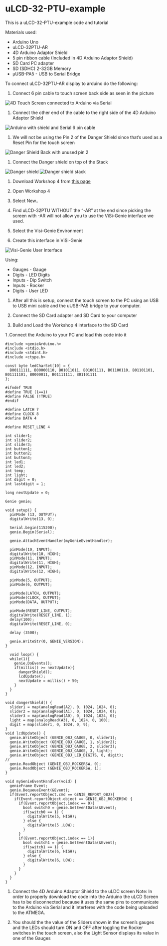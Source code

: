 # uLCD-32-PTU-example
This is a uLCD-32-PTU-example code and tutorial

Materials used:
* Arduino Uno
* uLCD-32PTU-AR
* 4D Arduino Adaptor Shield
* 5 pin ribbon cable (Included in 4D Arduino Adaptor Shield)
* SD Card PC adapter
* SD (SDHC) 2-32GB Memory
* µUSB-PA5 - USB to Serial Bridge

To connect uLCD-32PTU-AR display to arduino do the following:

1. Connect 6 pin cable to touch screen back side as seen in the picture

![4D Touch Screen connected to Arduino via Serial](https://github.com/Kaibots/uLCD-32-PTU-example/blob/master/images/uLCD-32PTU-AR%20Screen%20with%20cable.jpeg?raw=true "4D Systems Touch Screen with Serial cable")

1. Connect the other end of the cable to the right side of the 4D Arduino Adaptor Shield

![Arduino with shield and Serial 6 pin cable](https://github.com/Kaibots/uLCD-32-PTU-example/blob/master/images/arduino_4d_shield.jpeg?raw=true "arduino with 4d shield and serial 6 pin cable")

1. We will not be using the Pin 2 of the Danger Shield since that’s used as a Reset Pin for the touch screen

![Danger Shield Back with unused pin 2](https://github.com/Kaibots/uLCD-32-PTU-example/blob/master/images/danger_shield_back.jpeg?raw=true "Danger Shield back side")

1. Connect the Danger shield on top of the Stack

![Danger shield](https://github.com/Kaibots/uLCD-32-PTU-example/blob/master/images/danger_shield.jpeg?raw=true "Danger shield")
![Danger shield stack](https://github.com/Kaibots/uLCD-32-PTU-example/blob/master/images/shields_stack.jpeg?raw=true "Danger shield and 4d stack")

1. Download Workshop 4 from [this page](http://www.4dsystems.com.au/product/4D_Workshop_4_IDE/)

1. Open Workshop 4

1. Select New..

1. Find uLCD-32PTU WITHOUT the “-AR” at the end since picking the screen with -AR will not allow you to use the ViSi-Genie interface we used.

1. Select the Visi-Genie Environment 

1. Create this interface in ViSi-Genie

![Visi-Genie User Interface](https://github.com/Kaibots/uLCD-32-PTU-example/blob/master/images/Workshop4-UI.jpg?raw=true "workshop 4 visi genie ui")
 
Using:
* Gauges - Gauge
* Digits - LED Digits
* Inputs - Dip Switch
* Inputs - Rocker
* Digits - User LED


1. After all this is setup, connect the touch screen to the PC using an USB to USB mini cable and the uUSB-PA5 bridge to your computer.



1. Connect the SD Card adapter and SD Card to your computer

1. Build and Load the Workshop 4 interface to the SD Card

1 .Connect the Arduino to your PC and load this code into it

```Arduino
#include <genieArduino.h>
#include <stdio.h>
#include <stdint.h>
#include <ctype.h>

const byte ledCharSet[10] = {
  B00111111, B00000110, B01011011, B01001111, B01100110, B01101101, B01111101, B0000011, B01111111, B01101111  
};

#ifndef TRUE
#define TRUE (1==1)
#define FALSE (!TRUE)
#endif

#define LATCH 7
#define CLOCK 8
#define DATA 4

#define RESET_LINE 4

int slider1;
int slider2;
int slider3;
int button1;
int button2;
int button3;
int led1;
int led2;
int temp;
int light;
int digit = 0;
int lastdigit = 1;

long nextUpdate = 0;

Genie genie;

void setup() {
  pinMode (13, OUTPUT);
  digitalWrite(13, 0);
  
  Serial.begin(115200);
  genie.Begin(Serial);

  genie.AttachEventHandler(myGenieEventHandler);

  pinMode(10, INPUT);
  digitalWrite(10, HIGH);
  pinMode(11, INPUT);
  digitalWrite(11, HIGH);
  pinMode(12, INPUT);
  digitalWrite(12, HIGH);

  pinMode(5, OUTPUT);
  pinMode(6, OUTPUT);
  
  pinMode(LATCH, OUTPUT);
  pinMode(CLOCK, OUTPUT);
  pinMode(DATA, OUTPUT);

  pinMode(RESET_LINE, OUTPUT);
  digitalWrite(RESET_LINE, 1);
  delay(100);
  digitalWrite(RESET_LINE, 0);

  delay (3500);
  
  genie.WriteStr(0, GENIE_VERSION);
}

  void loop() {
  while(1){
    genie.DoEvents();
    if(millis() >= nextUpdate){        
      dangerShield();
      lcdUpdate();
      nextUpdate = millis() + 50;
    }  
  }
}

void dangerShield() {
  slider1 = map(analogRead(A2), 0, 1024, 1024, 0);
  slider2 = map(analogRead(A1), 0, 1024, 1024, 0);
  slider3 = map(analogRead(A0), 0, 1024, 1024, 0);
  light = map(analogRead(A3), 0, 1024, 0, 100);
  digit = map(slider1, 0, 1024, 0, 9);  
}
void lcdUpdate() {
  genie.WriteObject (GENIE_OBJ_GAUGE, 0, slider1);
  genie.WriteObject (GENIE_OBJ_GAUGE, 1, slider2);
  genie.WriteObject (GENIE_OBJ_GAUGE, 2, slider3);
  genie.WriteObject (GENIE_OBJ_GAUGE, 3, light);
  genie.WriteObject (GENIE_OBJ_LED_DIGITS, 0, digit);
// 
  genie.ReadObject (GENIE_OBJ_ROCKERSW, 0);
  genie.ReadObject (GENIE_OBJ_ROCKERSW, 1);
}

void myGenieEventHandler(void) {
  genieFrame Event;
  genie.DequeueEvent(&Event);
  if(Event.reportObject.cmd == GENIE_REPORT_OBJ){
    if(Event.reportObject.object == GENIE_OBJ_ROCKERSW) {
      if(Event.reportObject.index == 0){
        bool switch0 = genie.GetEventData(&Event);
        if(switch0 == 1) {
          digitalWrite(5, HIGH);  
        } else {
          digitalWrite(5 ,LOW);  
        }
      }
      if(Event.reportObject.index == 1){
        bool switch1 = genie.GetEventData(&Event);
        if(switch1 == 1) { 
          digitalWrite(6, HIGH);  
        } else {
          digitalWrite(6, LOW);  
        }
      }
    }  
  }
}
```

1. Connect the 4D Arduino Adaptor Shield to the uLDC screen
Note: In order to properly download the code into the Arduino the uLCD Screen has to be disconnected because it uses the same pins to communicate to the Arduino via Serial and it interferes with the code being uploaded to the ATMEGA.

11. You should the the value of the Sliders shown in the screen’s gauges and the LEDs should turn ON and OFF after toggling the Rocker switches in the touch screen, also the Light Sensor displays its value in one of the Gauges
